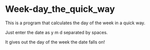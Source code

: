 # Week-day_the_quick_way
This is a program that calculates the day of the week in a quick way.

Just enter the date as y m d separated by spaces.

It gives out the day of the week the date falls on!
